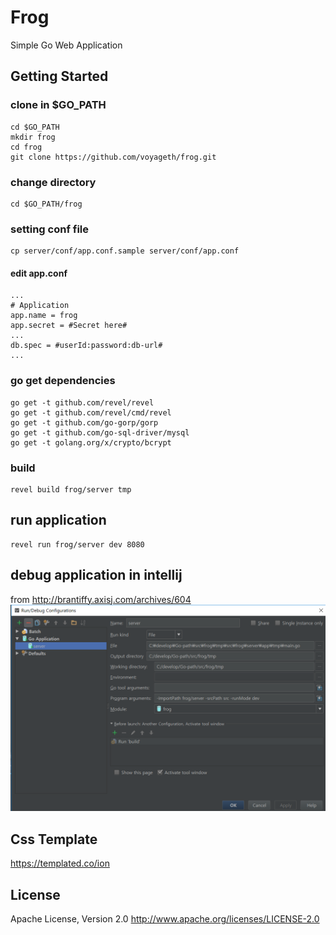 # Frog
Simple Go Web Application

## Getting Started
### clone in $GO_PATH
```
cd $GO_PATH
mkdir frog
cd frog
git clone https://github.com/voyageth/frog.git
```

### change directory
```
cd $GO_PATH/frog
```

### setting conf file
```
cp server/conf/app.conf.sample server/conf/app.conf
```
#### edit app.conf
```
...
# Application
app.name = frog
app.secret = #Secret here#
...
db.spec = #userId:password:db-url#
...
```

### go get dependencies
```
go get -t github.com/revel/revel
go get -t github.com/revel/cmd/revel
go get -t github.com/go-gorp/gorp
go get -t github.com/go-sql-driver/mysql
go get -t golang.org/x/crypto/bcrypt
```

### build
```
revel build frog/server tmp
```

## run application
```
revel run frog/server dev 8080
```

## debug application in intellij
from http://brantiffy.axisj.com/archives/604
<img src="images/intellij_go_run_configuration.PNG"/>

## Css Template
https://templated.co/ion

## License
Apache License, Version 2.0
http://www.apache.org/licenses/LICENSE-2.0
